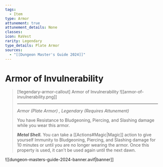 ```yaml
---
tags:
  - Item
type: Armor
attunement: true
attunement_details: None
classes: 
icon: RaVest
rarity: Legendary
type_details: Plate Armor
sources:
  - "[[Dungeon Master's Guide 2024]]"
---
```

# Armor of Invulnerability
>[!legendary-armor-callout] Armor of Invulnerability
>![[armor-of-invulnerability.png]]
>
>- - -
>_Armor (Plate Armor) , Legendary (Requires Attunement)_
>
>You have Resistance to Bludgeoning, Piercing, and Slashing damage while you wear this armor.
>
>**_Metal Shell._** You can take a [[Actions#Magic\|Magic]] action to give yourself Immunity to Bludgeoning, Piercing, and Slashing damage for 10 minutes or until you are no longer wearing the armor. Once this property is used, it can't be used again until the next dawn.
>


![[dungeon-masters-guide-2024-banner.avif|banner]]